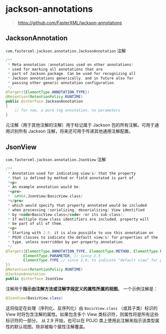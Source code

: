 # jackson-annotations

> https://github.com/FasterXML/jackson-annotations

## JacksonAnnotation

`com.fasterxml.jackson.annotation.JacksonAnnotation` 注解

``` java
/**
 * Meta-annotation (annotations used on other annotations)
 * used for marking all annotations that are
 * part of Jackson package. Can be used for recognizing all
 * Jackson annotations generically, and in future also for
 * passing other generic annotation configuration.
 */
@Target({ElementType.ANNOTATION_TYPE})
@Retention(RetentionPolicy.RUNTIME)
public @interface JacksonAnnotation
{
    // for now, a pure tag annotation, no parameters
}
```

元注解（用于其他注解的注解）用于标记属于 Jackson 包的所有注解。可用于通用识别所有 Jackson 注解，将来还可用于传递其他通用注解配置。

## JsonView

`com.fasterxml.jackson.annotation.JsonView` 注解

``` java
/**
 * Annotation used for indicating view(s) that the property
 * that is defined by method or field annotated is part of.
 *<p>
 * An example annotation would be:
 *<pre>
 *  &#064;JsonView(BasicView.class)
 *</pre>
 * which would specify that property annotated would be included
 * when processing (serializing, deserializing) View identified
 * by <code>BasicView.class</code> (or its sub-class).
 * If multiple View class identifiers are included, property will
 * be part of all of them.
 *<p>
 * Starting with 2.9, it is also possible to use this annotation on
 * POJO classes to indicate the default view(s) for properties of the
 * type, unless overridden by per-property annotation.
 */
@Target({ElementType.ANNOTATION_TYPE, ElementType.METHOD, ElementType.FIELD,
	    ElementType.PARAMETER, // since 2.5
	    ElementType.TYPE // since 2.9, to indicate "default view" for properties
})
@Retention(RetentionPolicy.RUNTIME)
@JacksonAnnotation
public @interface JsonView
```

注解用于**指示由注解方法或注解字段定义的属性所属的视图**。
一个示例注解是：

   ``` java
   @JsonView(BasicView.class)
   ```

这将指定在处理（序列化、反序列化）由 `BasicView.class` （或其子类）标识的 View 时将包含注解的属性。如果包含多个 View 类标识符，则属性将是所有这些标识符的一部分。
从 2.9 开始，也可以在 POJO 类上使用此注解来指示该类型属性的默认视图，除非被每个属性注解覆盖。